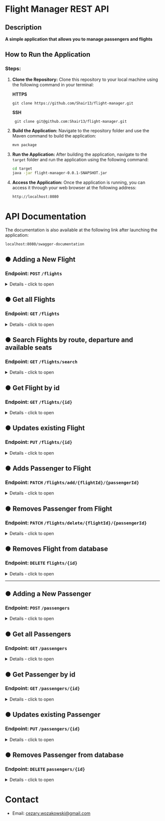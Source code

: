 # Flight Manager REST API

## Description

**A simple application that allows you to manage passengers and flights**

## How to Run the Application

### Steps:

1. **Clone the Repository:** Clone this repository to your local machine using the following command in your terminal:

   **HTTPS**
    ```
    git clone https://github.com/Shair13/flight-manager.git
    ```
   **SSH**
   ```
    git clone git@github.com:Shair13/flight-manager.git
    ```

2. **Build the Application:** Navigate to the repository folder and use the Maven command to build the application:

    ```bash
    mvn package
    ```

3. **Run the Application:** After building the application, navigate to the `target` folder and run the application
   using the following command:

    ```bash
    cd target
    java -jar flight-manager-0.0.1-SNAPSHOT.jar
    ```
4. **Access the Application:** Once the application is running, you can access it through your web browser at the
   following address:

   ```
   http://localhost:8080
   ```

# API Documentation

The documentation is also available at the following link after launching the application:

   ```
   localhost:8080/swagger-documentation
   ```

## ● Adding a New Flight

### **Endpoint:** `POST` `/flights`

<details>
<summary>Details - click to open</summary>

**Description:**
Adds a new Flight to the database.

**Request Body:**

- Format: JSON
- Sample Request Body:

```json
{
  "number": "3",
  "departure": "2024-07-23T08:00:00",
  "route": "Warsaw - Chicago",
  "availableSeats": 120
}
```

**Data Types:**

- int number (greater than 0)
- LocalDateTime departure (cannot be past)
- String route (must not be empty)
- int availableSeats (greater or equal 0)

**Response:**

- Status Code: **201 Created**.
- Body: Object representing the added Flight.
- Sample Response Body:

```json
{
  "id": 1,
  "number": 3,
  "route": "Warsaw - London",
  "departure": "2024-07-23T08:00:00",
  "availableSeats": 96,
  "passengers": null
}
```

- Status Code: **400 Bad Request**.
- Incorrect value of any field. Example Response Body of incorrect values for all fields:

```json
{
  "departure": "Must be a future date.",
  "number": "Flight number must be greater than 0.",
  "route": "Route cannot be an empty field.",
  "availableSeats": "Available seats must be not be less than 0."
}
```

-Status Code: **400 Bad Request**.
- Incorrect type of value for flight number:

```json
{
  "error": "JSON parse error: Cannot deserialize value of type `int` from String 'd': not a valid `int` value"
}
```

</details>

## ● Get all Flights

### **Endpoint:** `GET` `/flights`

<details>
<summary>Details - click to open</summary>

**Description:**
Returns all Flights from database.

**Possible URL parameters:**

- sort
- page
- size

**Request Body:**
Empty.

**Response:**

- Status Code: **200 OK**
- Sample Response Body:

```json
[
  {
    "id": 1,
    "number": 10,
    "route": "Warsaw - Berlin",
    "departure": "2024-04-30T12:35:00",
    "availableSeats": 140,
    "passengers": []
  },
  {
    "id": 2,
    "number": 27,
    "route": "Palermo - Warsaw",
    "departure": "2024-05-01T17:00:00",
    "availableSeats": 130,
    "passengers": []
  },
  {
    "id": 3,
    "number": 13,
    "route": "Warsaw - Oslo",
    "departure": "2024-06-01T12:00:00",
    "availableSeats": 129,
    "passengers": [
      {
        "id": 2,
        "name": "Han",
        "surname": "Solo",
        "phone": "123 456 789"
      }
    ]
  }
]
```

</details>

## ● Search Flights by route, departure and available seats

### **Endpoint:** `GET` `/flights/search`

<details>
<summary>Details - click to open</summary>

**Description:**
Returns all Flights from the database that meet the requirements.

**Possible URL parameters:**

- route (default = "")
- departure (default = LocalDateTime.now())
- availableSeats (default > 0)

**Request Body:**
Empty.

**Response:**

- Status Code: **200 OK**.
- Sample Response Body to `/flights/search?availableSeats=120`:

```json
[
  {
    "id": 1,
    "number": 10,
    "route": "Warsaw - Berlin",
    "departure": "2024-04-30T12:35:00",
    "availableSeats": 140,
    "passengers": []
  },
  {
    "id": 3,
    "number": 13,
    "route": "Warsaw - Oslo",
    "departure": "2024-06-01T12:00:00",
    "availableSeats": 129,
    "passengers": [
      {
        "id": 2,
        "name": "Han",
        "surname": "Solo",
        "phone": "123 456 789"
      }
    ]
  }
]
```

- Status Code: **400 Bad Request**.
- Sample Response Body to `/flights/search?availableSeats=abc`:

```json
{
  "error": "Failed to convert value of type 'java.lang.String' to required type 'java.lang.Integer'; For input string: \"abc\""
}
```

</details>

## ● Get Flight by id

### **Endpoint:** `GET` `/flights/{id}`

<details>
<summary>Details - click to open</summary>

**Description:**
Returns Flight by id from the database.

**Request Body:**
Empty.

**Response:**

- Status Code: **200 OK**
- Sample Response Body:

```json
{
  "id": 3,
  "number": 13,
  "route": "Warsaw - Oslo",
  "departure": "2024-06-01T12:00:00",
  "availableSeats": 129,
  "passengers": [
    {
      "id": 2,
      "name": "Han",
      "surname": "Solo",
      "phone": "123 456 789"
    }
  ]
}
```


- Status Code: **404 Not Found**
- Response Body when flight does not exist:

```json
{
  "error": "Flight with id = 14 not found"
}
```

</details>

## ● Updates existing Flight

### **Endpoint:** `PUT` `/flights/{id}`

<details>
<summary>Details - click to open</summary>

**Description:**
Updates existing Flight.

**Request Body:**

- Format: JSON
- Sample Request Body:

```json
{
  "number": "4",
  "departure": "2024-07-23T08:00:00",
  "route": "Warsaw - Chicago",
  "availableSeats": 120
}
```

**Data types:**

- int number (greater than 0)
- LocalDateTime departure (cannot be past)
- String route (must not be empty)
- int availableSeats (greater or equal 0)

**Response:**

- Status Code: **200 OK**
- Body: Object representing the updated Flight.
- Sample Response Body:

```json
{
  "id": 3,
  "number": 4,
  "route": "Warsaw - Chicago",
  "departure": "2024-07-23T08:00:00",
  "availableSeats": 120,
  "passengers": [
    {
      "id": 2,
      "name": "Han",
      "surname": "Solo",
      "phone": "123 456 789"
    }
  ]
}
```

- Status Code: **400 Bad Request**
- Incorrect value of any field. Example Response Body of incorrect values for all fields:

```json
{
  "departure": "Must be a future date.",
  "number": "Flight number must be greater than 0.",
  "route": "Route cannot be an empty field.",
  "availableSeats": "Available seats must be not be less than 0."
}
```

- Status Code: **400 Bad Request**
- Incorrect type of value for flight number:

```json
{
  "error": "JSON parse error: Cannot deserialize value of type `int` from String 'd': not a valid `int` value"
}
```

- Status Code: **404 Not Found**
- Flight not found:

```json
{
  "error": "Flight with id = 39 not found"
}
```

</details>

## ● Adds Passenger to Flight

### **Endpoint:** `PATCH` `/flights/add/{flightId}/{passengerId}`

<details>
<summary>Details - click to open</summary>

**Description:**
Adds a passenger to the selected Flight.

**Request Body:**
Empty.

**Response:**

- Status Code: **200 OK**
- Body: Object representing the flight with added passengers.
- Sample Response Body:

```json
{
  "id": 2,
  "number": 13,
  "route": "Warsaw - Oslo",
  "departure": "2024-06-01T12:00:00",
  "availableSeats": 127,
  "passengers": [
    {
      "id": 1,
      "name": "Han",
      "surname": "Solo",
      "phone": "123 456 789"
    },
    {
      "id": 2,
      "name": "Leia",
      "surname": "Organa",
      "phone": "789 456 123"
    }
  ]
}
```

- Status Code: **404 Not Found**
- Flight not found Response Body:

```json
{
  "error": "Flight with id = 39 not found"
}
```

- Status Code: **404 Not Found**
- Passenger not found Response Body:

```json
{
  "error": "Passenger with id = 124 not found"
}
```

- Status Code: **400 Bad Request**
- Passenger is already added Response Body:

```json
{
  "error": "Passenger with id 2 is already added to flight number LO13."
}
```

- Status Code: **400 Bad Request**
- No available seats Response Body:

```json
{
  "error": "No available seats on flight number LO13."
}
```

</details>

## ● Removes Passenger from Flight

### **Endpoint:** `PATCH` `/flights/delete/{flightId}/{passengerId}`

<details>
<summary>Details - click to open</summary>

**Description:**
Removes a passenger from the selected Flight.

**Request Body:**
Empty.

**Response:**

- Status Code: **200 OK**
- Body: Flight with passengers who left.
- Sample Response Body:

```json
{
  "id": 2,
  "number": 13,
  "route": "Warsaw - Oslo",
  "departure": "2024-06-01T12:00:00",
  "availableSeats": 128,
  "passengers": [
    {
      "id": 2,
      "name": "Leia",
      "surname": "Organa",
      "phone": "789 456 123"
    }
  ]
}
```

- Status Code: **404 Not Found**
- Flight not found Response Body:

```json
{
  "error": "Flight with id = 39 not found"
}
```

- Status Code: **404 Not Found**
- Passenger not found Response Body:

```json
{
  "error": "Passenger with id = 124 not found"
}
```

- Status Code: **404 Not Found**
- Passenger not found on selected flight Response Body:

```json
{
  "error": "Passenger with id = 1 not found on flight number LO13."
}
```

</details>

## ● Removes Flight from database

### **Endpoint:** `DELETE` `flights/{id}`

<details>
<summary>Details - click to open</summary>

**Description:**
Removes a Flight from the database.

**Request Body:**
Empty.

**Response:**

- Status Code: **204 No Content**
- Body: Empty.


- Status Code: **404 Not Found**
- Flight not found Response Body:

```json
{
  "error": "Flight with id = 39 not found"
}
```

</details>

__________________________________________

## ● Adding a New Passenger

### **Endpoint:** `POST` `/passengers`

<details>
<summary>Details - click to open</summary>

**Description:**
Adds a new Passenger to the database.

**Request Body:**

- Format: JSON
- Sample Request Body:

```json
{
   "name": "Leia",
   "surname": "Organa",
   "phone": "789 456 123"
}
```

**Data types:**

- String name (must not be empty)
- String surname (must not be empty)
- String phone (must not be empty)

**Response:**

- Status Code: **201 Created**
- Body: Object representing the added Passenger.
- Sample Response Body:

```json
{
   "id": 2,
   "name": "Leia",
   "surname": "Organa",
   "phone": "789 456 123"
}
```

- Status Code: **400 Bad Request**
- Incorrect value of any field. Example Response Body of incorrect values for all fields:

```json
{
   "phone": "Phone cannot be an empty field.",
   "surname": "Surname cannot be an empty field.",
   "name": "Name cannot be an empty field."
}
```

</details>

## ● Get all Passengers

### **Endpoint:** `GET` `/passengers`

<details>
<summary>Details - click to open</summary>

**Description:**
Returns all Passengers from database.

**Possible URL parameters:**

- sort
- page
- size

**Request Body:**
Empty.

**Response:**

- Status Code: **200 OK**
- Sample Response Body:

```json
[
   {
      "id": 1,
      "name": "Han",
      "surname": "Solo",
      "phone": "123 456 789"
   },
   {
      "id": 2,
      "name": "Leia",
      "surname": "Organa",
      "phone": "789 456 123"
   }
]
```

</details>

## ● Get Passenger by id

### **Endpoint:** `GET` `/passengers/{id}`

<details>
<summary>Details - click to open</summary>

**Description:**
Returns Passenger by id from database.

**Request Body:**
Empty.

**Response:**

- Status Code: **200 OK**
- Sample Response Body:

```json
{
   "id": 2,
   "name": "Leia",
   "surname": "Organa",
   "phone": "789 456 123"
}
```

- Status Code: **404 Not Found**
- Response Body when Passenger does not exist:

```json
{
   "error": "Passenger with id = 13 not found"
}
```

</details>

## ● Updates existing Passenger

### **Endpoint:** `PUT` `/passengers/{id}`

<details>
<summary>Details - click to open</summary>

**Description:**
Updates existing Passenger.

**Request Body:**

- Format: JSON
- Sample Request Body:

```json
{
   "name": "Luke",
   "surname": "Skywalker",
   "phone": "111 222 333"
}
```

**Data types:**

- String name (must not be empty)
- String surname (must not be empty)
- String phone (must not be empty)

**Response:**

- Status Code: **200 OK**
- Body: Object representing the updated Passenger.
- Sample Response Body:

```json
{
   "id": 1,
   "name": "Luke",
   "surname": "Skywalker",
   "phone": "111 222 333"
}
```

- Status Code: **400 Bad Request**
- Incorrect value of any field. Example Response Body of incorrect values for all fields:

```json
{
   "phone": "Phone cannot be an empty field.",
   "surname": "Surname cannot be an empty field.",
   "name": "Name cannot be an empty field."
}
```

- Status Code: **404 Not Found**
- Passenger not found Response Body:

```json
{
   "error": "Passenger with id = 13 not found"
}
```

</details>

## ● Removes Passenger from database

### **Endpoint:** `DELETE` `passengers/{id}`

<details>
<summary>Details - click to open</summary>

**Description:**
Removes a Passenger from database.

**Request Body:**
Empty.

**Response:**

- Status Code: **204 No Content**
- Body: Empty.
- Sample Response Body:


- Status Code: **404 Not Found**
- Flight not found Response Body:

```json
{
  "error": "Flight with id = 39 not found"
}
```

</details>

# Contact

- Email: cezary.wozakowski@gmail.com